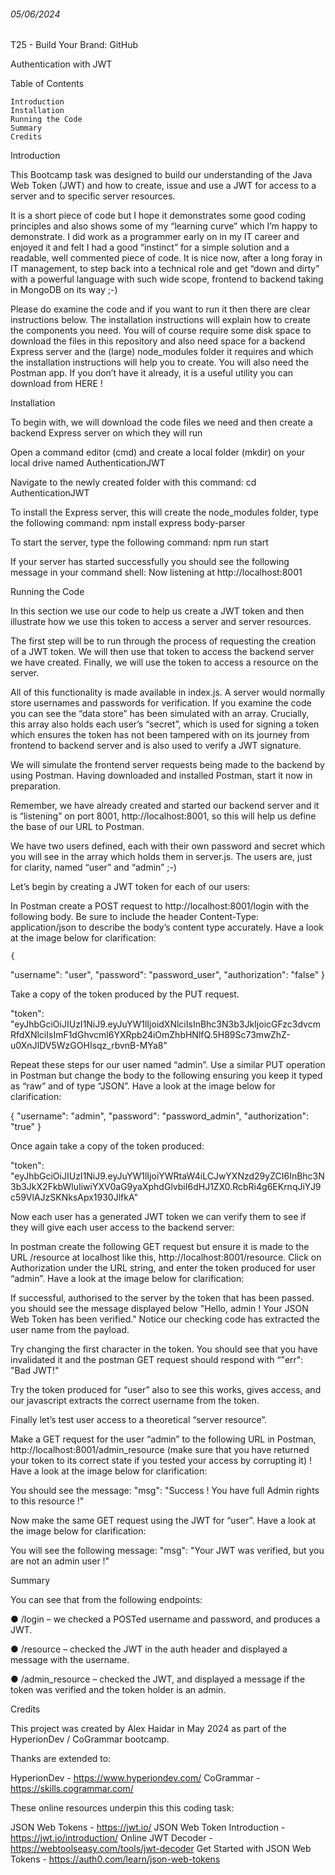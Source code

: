 <h6>05/06/2024</h6>
T25 - Build Your Brand: GitHub


Authentication with JWT

Table of Contents

	Introduction
	Installation
	Running the Code
	Summary
	Credits


Introduction

This Bootcamp task was designed to build our understanding of the Java Web Token (JWT) and how to create, issue and use a JWT for access to a server and to specific server resources.

It is a short piece of code but I hope it demonstrates some good coding principles and also shows some of my “learning curve” which I’m happy to demonstrate. I did work as a programmer early on in my IT career and enjoyed it and felt I had a good “instinct” for a simple solution and a readable, well commented piece of code. It is nice now, after a long foray in IT management, to step back into a technical role and get “down and dirty” with a powerful language with such wide scope, frontend to backend taking in MongoDB on its way ;-) 

Please do examine the code and if you want to run it then there are clear instructions below. The installation instructions will explain how to create the components you need. You will of course require some disk space to download the files in this repository and also need space for a backend Express server and the (large) node_modules folder it requires and which the installation instructions will help you to create. You will also need the Postman app. If you don’t have it already, it is a useful utility you can download from HERE !


Installation

To begin with, we will download the code files we need and then create a backend Express server on which they will run

Open a command editor (cmd) and create a local folder (mkdir) on your local drive named AuthenticationJWT

Navigate to the newly created folder with this command: cd AuthenticationJWT

To install the Express server, this will create the node_modules folder, type the following command: npm install express body-parser

To start the server, type the following command: npm run start 

If your server has started successfully you should see the following message in your command shell: Now listening at http://localhost:8001


Running the Code

In this section we use our code to help us create a JWT token and then illustrate how we use this token to access a server and server resources. 

The first step will be to run through the process of requesting the creation of a JWT token. We will then use that token to access the backend server we have created. Finally, we will use the token to access a resource on the server.

All of this functionality is made available in index.js. A server would normally store usernames and passwords for verification. If you examine the code you can see the “data store” has been simulated with an array. Crucially, this array also holds each user’s “secret”, which is used for signing a token which ensures the token has not been tampered with on its journey from frontend to backend server and is also used to verify a JWT signature.

We will simulate the frontend server requests being made to the backend by using Postman. Having downloaded and installed Postman, start it now in preparation.

Remember, we have already created and started our backend server and it is “listening” on port 8001, http://localhost:8001, so this will help us define the base of our URL to Postman.

We have two users defined, each with their own password and secret which you will see in the array which holds them in server.js. The users are, just for clarity, named “user” and “admin” ;-) 

Let’s begin by creating a JWT token for each of our users:

In Postman create a POST request to http://localhost:8001/login with the following body. Be sure to include the header Content-Type: application/json to describe the body’s content type accurately. Have a look at the image below for clarification:

	{
   "username": "user",
   "password": "password_user",
   "authorization": "false"
}



Take a copy of the token produced by the PUT request.


"token": "eyJhbGciOiJIUzI1NiJ9.eyJuYW1lIjoidXNlciIsInBhc3N3b3JkIjoicGFzc3dvcmRfdXNlciIsImF1dGhvcml6YXRpb24iOmZhbHNlfQ.5H89Sc73mwZhZ-u0XnJIDV5WzGOHIsqz_rbvnB-MYa8"


Repeat these steps for our user named “admin”. Use a similar PUT operation in Postman but change the body to the following ensuring you keep it typed as “raw” and of type “JSON”. Have a look at the image below for clarification:

{
   "username": "admin",
   "password": "password_admin",
   "authorization": "true"
}




Once again take a copy of the token produced:

"token": "eyJhbGciOiJIUzI1NiJ9.eyJuYW1lIjoiYWRtaW4iLCJwYXNzd29yZCI6InBhc3N3b3JkX2FkbWluIiwiYXV0aG9yaXphdGlvbiI6dHJ1ZX0.RcbRi4g6EKrnqJiYJ9c59VlAJzSKNksApx1930JlfkA"


Now each user has a generated JWT token we can verify them to see if they will give each user access to the backend server:

In postman create the following GET request but ensure it is made to the URL /resource at localhost like this, http://localhost:8001/resource. Click on Authorization under the URL string, and enter the token produced for user “admin”. Have a look at the image below for clarification:






If successful, authorised to the server by the token that has been passed. you should see the message displayed below "Hello, admin ! Your JSON Web Token has been verified." Notice our checking code has extracted the user name from the payload. 

Try changing the first character in the token. You should see that you have invalidated it and the postman GET request should respond with “"err": "Bad JWT!"

Try the token produced for “user” also to see this works, gives access, and our javascript extracts the correct username from the token.


Finally let’s test user access to a theoretical “server resource”.
	
Make a GET request for the user “admin” to the following URL in Postman, http://localhost:8001/admin_resource (make sure that you have returned your token to its correct state if you tested your access by corrupting it) ! Have a look at the image below for clarification:



You should see the message: "msg": "Success ! You have full Admin rights to this resource !"

Now make the same GET request using the JWT for “user”. Have a look at the image below for clarification:




You will see the following message:  "msg": "Your JWT was verified, but you are not an admin user !"


Summary
	
You can see that from the following endpoints:

● /login – we checked a POSTed username and password, and produces a
JWT.

● /resource – checked the JWT in the auth header and displayed a message
with the username.

● /admin_resource – checked the JWT, and displayed a message if the token
was verified and the token holder is an admin.



Credits

This project was created by Alex Haidar in May 2024 as part of the HyperionDev / CoGrammar bootcamp.

Thanks are extended to:

HyperionDev - https://www.hyperiondev.com/
CoGrammar - https://skills.cogrammar.com/


These online resources underpin this this coding task:

JSON Web Tokens - https://jwt.io/
JSON Web Token Introduction - https://jwt.io/introduction/
Online JWT Decoder - https://webtoolseasy.com/tools/jwt-decoder
Get Started with JSON Web Tokens - https://auth0.com/learn/json-web-tokens

